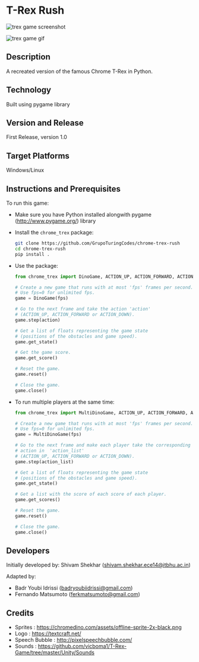 # T-Rex Rush 

![trex game screenshot](https://github.com/shivamshekhar/Chrome-T-Rex-Rush/raw/master/screenshot.png)

![trex game gif](https://github.com/shivamshekhar/Chrome-T-Rex-Rush/raw/master/screenshot.gif)

## Description

A recreated version of the famous Chrome T-Rex in Python.

## Technology

Built using pygame library

## Version and Release

First Release, version 1.0

## Target Platforms

Windows/Linux

## Instructions and Prerequisites

To run this game:  

* Make sure you have Python installed alongwith pygame (<http://www.pygame.org/>) library
* Install the `chrome_trex` package:

    ```bash
    git clone https://github.com/GrupoTuringCodes/chrome-trex-rush
    cd chrome-trex-rush
    pip install .
    ```

* Use the package:

    ```python
    from chrome_trex import DinoGame, ACTION_UP, ACTION_FORWARD, ACTION_DOWN

    # Create a new game that runs with at most 'fps' frames per second.
    # Use fps=0 for unlimited fps.
    game = DinoGame(fps)

    # Go to the next frame and take the action 'action'
    # (ACTION_UP, ACTION_FORWARD or ACTION_DOWN).
    game.step(action)

    # Get a list of floats representing the game state
    # (positions of the obstacles and game speed).
    game.get_state()

    # Get the game score.
    game.get_score()

    # Reset the game.
    game.reset()

    # Close the game.
    game.close()
    ```

* To run multiple players at the same time:

    ```python
    from chrome_trex import MultiDinoGame, ACTION_UP, ACTION_FORWARD, ACTION_DOWN

    # Create a new game that runs with at most 'fps' frames per second.
    # Use fps=0 for unlimited fps.
    game = MultiDinoGame(fps)

    # Go to the next frame and make each player take the corresponding
    # action in  'action_list'
    # (ACTION_UP, ACTION_FORWARD or ACTION_DOWN).
    game.step(action_list)

    # Get a list of floats representing the game state
    # (positions of the obstacles and game speed).
    game.get_state()

    # Get a list with the score of each score of each player.
    game.get_scores()

    # Reset the game.
    game.reset()

    # Close the game.
    game.close()
    ```

## Developers

Initially developed by: Shivam Shekhar (shivam.shekhar.ece14@itbhu.ac.in)

Adapted by:

* Badr Youbi Idrissi (badryoubiidrissi@gmail.com)
* Fernando Matsumoto (ferkmatsumoto@gmail.com)

## Credits

* Sprites : <https://chromedino.com/assets/offline-sprite-2x-black.png>
* Logo : <https://textcraft.net/>
* Speech Bubble : <http://pixelspeechbubble.com/>
* Sounds : <https://github.com/vicboma1/T-Rex-Game/tree/master/Unity/Sounds>
